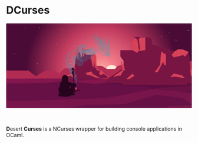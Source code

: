 # DCurses

<p align="center">
  <a href="https://www.freepik.com/vectors/background">
    <img alt="created by freepik - www.freepik.com" target="_blank" rel="noopener noreferrer" src="https://github.com/LhamaLabs/imagens/blob/master/dcurse.png">
  </a>
</p>

![]()

**D**esert **Curses** is a NCurses wrapper for building console applications in OCaml.

